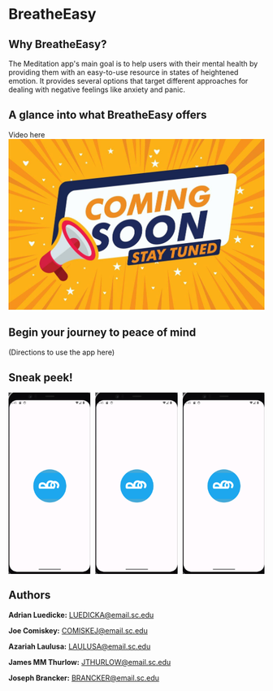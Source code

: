 # BreatheEasy

## Why BreatheEasy?
The Meditation app's main goal is to help users with their mental health by providing them with an easy-to-use resource in states of heightened emotion.
It provides several options that target different approaches for dealing with negative feelings like anxiety and panic.

## A glance into what BreatheEasy offers
Video here
[![Demo Video](comingsoon.jpeg)](https://www.youtube.com/watch?v=dQw4w9WgXcQ)

## Begin your journey to peace of mind 
(Directions to use the app here)

## Sneak peek!
<div style="display:flex; justify-content:space-between;">
  <img src="homepage.png" alt="Screenshot 1" style="width: 32%; margin-right: 2%;">
  <img src="homepage.png" alt="Screenshot 2" style="width: 32%; margin-right: 2%;">
  <img src="homepage.png" alt="Screenshot 3" style="width: 32%;">
</div>

## Authors
**Adrian Luedicke:** <LUEDICKA@email.sc.edu>

**Joe Comiskey:** <COMISKEJ@email.sc.edu>

**Azariah Laulusa:** <LAULUSA@email.sc.edu>

**James MM Thurlow:** <JTHURLOW@email.sc.edu>

**Joseph Brancker:** <BRANCKER@email.sc.edu>
